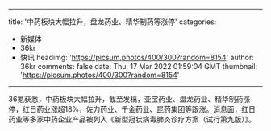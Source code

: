 
---
title: '中药板块大幅拉升，盘龙药业、精华制药等涨停'
categories: 
 - 新媒体
 - 36kr
 - 快讯
headimg: 'https://picsum.photos/400/300?random=8154'
author: 36kr
comments: false
date: Thu, 17 Mar 2022 01:59:04 GMT
thumbnail: 'https://picsum.photos/400/300?random=8154'
---

<div>   
36氪获悉，中药板块大幅拉升，截至发稿，亚宝药业、盘龙药业、精华制药涨停，红日药业涨超18%，佐力药业、千金药业、昆药集团等跟涨。消息面，红日药业等多家中药企业产品被列入《新型冠状病毒肺炎诊疗方案（试行第九版）》。  
</div>
            